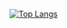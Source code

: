 [![Top Langs](https://github-readme-stats-one-green-89.vercel.app/api/top-langs/?username=HM9N)](https://github.com/HM9N/github-readme-stats)

<!--
**HM9N/HM9N** is a ✨ _special_ ✨ repository because its `README.md` (this file) appears on your GitHub profile.

Here are some ideas to get you started:

- 🔭 I’m currently working on ...
- 🌱 I’m currently learning ...
- 👯 I’m looking to collaborate on ...
- 🤔 I’m looking for help with ...
- 💬 Ask me about ...
- 📫 How to reach me: ...
- 😄 Pronouns: ...
- ⚡ Fun fact: ...
-->
